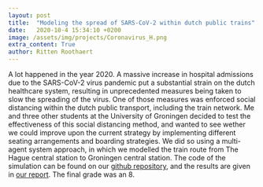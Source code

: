```yaml
---
layout: post
title:  "Modeling the spread of SARS-CoV-2 within dutch public trains"
date:   2020-10-4 15:34:10 +0200
image: /assets/img/projects/Coronavirus_H.png
extra_content: True
author: Ritten Roothaert
---
```


<!-- max-width="200px" 
file="/assets/images/posts/Coronavirus_H.png" 
alt="Reder of the SARS-CoV-2 virus"
align="center" 
caption="Digital render of SARS-CoV-2. <p class='source-link'>Source: https://www.ecdc.europa.eu/en/covid-19</p>"-->

<!-- excerpt-start -->
A lot happened in the year 2020. A massive increase in hospital admissions due to the SARS-CoV-2 virus pandemic put a substantial strain on the dutch healthcare system, resulting in unprecedented measures being taken to slow the spreading of the virus. One of those measures was enforced social distancing within the dutch public transport, including the train network. Me and three other students at the University of Groningen decided to test the effectiveness of this social distancing method, and wanted to see wether we could improve upon the current strategy by implementing different seating arrangements and boarding strategies. We did so using a multi-agent system approach, in which we modelled the train route from The Hague central station to Groningen central station. The code of the simulation can be found on our [github repository][github-page], and the results are given in [our report][report]. The final grade was an 8.
<!-- excerpt-end -->



[github-page]: https://github.com/Daankrol/D27-DMAS-Corona-spread-train
[report]: /assets/files/DMAS_Alpha_version.pdf
